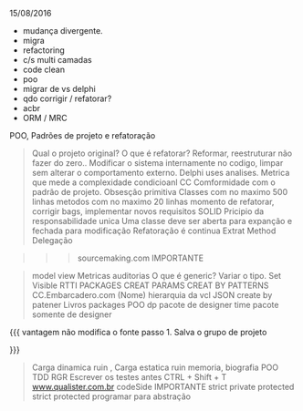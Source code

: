 15/08/2016

* mudança divergente.
* migra
* refactoring
* c/s multi camadas
* code clean
* poo
* migrar de vs delphi
* qdo corrigir / refatorar?
* acbr 
* ORM / MRC

POO, Padrões de projeto e refatoração 
 > Qual o projeto original?
 > O que é refatorar? Reformar, reestruturar não fazer do zero.. Modificar o sistema internamente no codigo, limpar sem alterar o comportamento externo.
 > Delphi uses analises.
 > Metrica que mede a complexidade condicioanl CC
 > Comformidade com o padrão de projeto.
 > Obsesção primitiva
 > Classes com no maximo 500 linhas
 > metodos com no maximo 20 linhas
 > momento de refatorar, corrigir bags, implementar novos requisitos
 > SOLID Pricipio da responsabilidade unica
 > Uma classe deve ser aberta para expanção e fechada para modificação
 > Refatoração é continua
 > Extrat Method
 > Delegação 
 
 >>> sourcemaking.com   IMPORTANTE
 
 > model view
 > Metricas
 > auditorias
 > O que é generic? Variar o tipo.
 > Set Visible
 > RTTI
 > PACKAGES
 > CREAT PARAMS
 > CREAT BY PATTERNS
 > CC.Embarcadero.com (Nome)
 > hierarquia da vcl
 > JSON
 > create by patener
 > Livros
 > packages
 > POO
 > dp
 > pacote de designer time
 > pacote somente de designer
 
 {{{
 vantagem não modifica o fonte
  passo 1. Salva o grupo de projeto
  
 
 
 }}}
 
 > Carga dinamica ruin ,
 > Carga estatica ruin memoria,
 > biografia 
 > POO
 > TDD RGR
 > Escrever os testes antes
 > CTRL + Shift + T
 > www.qualister.com.br
 > codeSide IMPORTANTE
 > strict private
 > protected
 > strict protected
 > programar para abstração
 
 
